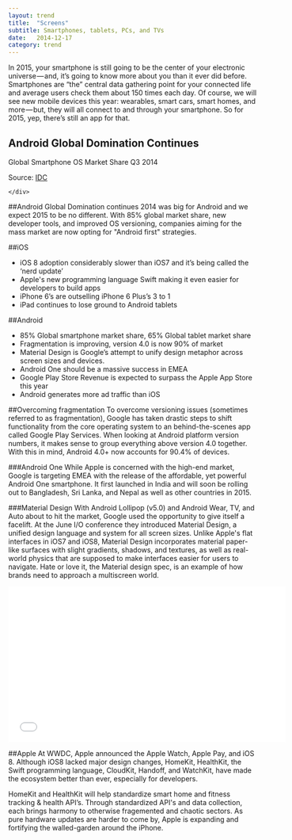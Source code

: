 ```yaml
---
layout: trend
title:  "Screens"
subtitle: Smartphones, tablets, PCs, and TVs
date:   2014-12-17
category: trend
---
```


<!-- 
> We're just now starting to live in the world where everybody has a supercomputer in their pocket and everybody's connected. And so we're just starting to see the implications of that.   
>--[Marc Andreessen](http://www.wsj.com/articles/SB10001424052702303640604579298330921690014)
 -->
In 2015, your smartphone is still going to be the center of your electronic universe — and, it’s going to know more about you than it ever did before. Smartphones are “the” central data gathering point for your connected life and average users check them about 150 times each day. Of course, we will see new mobile devices this year: wearables, smart cars, smart homes, and more — but, they will all connect to and through your smartphone. So for 2015, yep, there’s still an app for that.

<div class="card">
	<div class="card-inner">
		<h2>Android Global Domination Continues</h2>
		<p class="text-muted">Global Smartphone OS Market Share Q3 2014</p>
		<div id="smartphoneOSmkt" style="chart chart-line"></div>
		<div class="source pull-right">Source: <a href="http://www.idc.com/prodserv/smartphone-os-market-share.jsp">IDC</a></div>
		
	</div>
</div>

##Android Global Domination continues
2014 was big for Android and we expect 2015 to be no different. With 85% global market share, new developer tools, and improved OS versioning, companies aiming for the mass market are now opting for "Android first" strategies. 

##iOS
- iOS 8 adoption considerably slower than iOS7 and it’s being called the ‘nerd update’
- Apple's new programming language Swift making it even easier for developers to build apps
- iPhone 6’s are outselling iPhone 6 Plus’s 3 to 1
- iPad continues to lose ground to Android tablets

##Android
- 85% Global smartphone market share, 65% Global tablet market share
- Fragmentation is improving, version 4.0 is now 90% of market
- Material Design is Google’s attempt to unify design metaphor across screen sizes and devices.
- Android One should be a massive success in EMEA
- Google Play Store Revenue is expected to surpass the Apple App Store this year
- Android generates more ad traffic than iOS




##Overcoming fragmentation 
To overcome versioning issues (sometimes referred to as fragmentation), Google has taken drastic steps to shift functionality from the core operating system to an behind-the-scenes app called Google Play Services. When looking at Android platform version numbers, it makes sense to group everything above version 4.0 together. With this in mind, Android 4.0+ now accounts for 90.4% of devices. 

###Android One
While Apple is concerned with the high-end market, Google is targeting EMEA with the release of the affordable, yet powerful Android One smartphone. It first launched in India and will soon be rolling out to Bangladesh, Sri Lanka, and Nepal as well as other countries in 2015. 

###Material Design
With Android Lollipop (v5.0) and Android Wear, TV, and Auto about to hit the market, Google used the opportunity to give itself a facelift. At the June I/O conference they introduced Material Design, a unified design language and system for all screen sizes. Unlike Apple's flat interfaces in iOS7 and iOS8, Material Design incorporates material paper-like surfaces with slight gradients, shadows, and textures, as well as real-world physics that are supposed to make interfaces easier for users to navigate. Hate or love it, the Material design spec, is an example of how brands need to approach a multiscreen world. 

<div class="embed-responsive embed-responsive-16by9">
<iframe class="embed-resposive-item" width="560" height="315" src="//www.youtube.com/embed/Q8TXgCzxEnw" frameborder="0" allowfullscreen></iframe>
</div>

##Apple
At WWDC, Apple announced the Apple Watch, Apple Pay, and iOS 8. Although iOS8 lacked major design changes, HomeKit, HealthKit, the Swift programming language, CloudKit, Handoff, and WatchKit, have made the ecosystem better than ever, especially for developers.

HomeKit and HealthKit will help standardize smart home and fitness tracking & health API’s. Through standardized API's and data collection, each brings harmony to otherwise fragemented and  chaotic sectors. As pure hardware updates are harder to come by, Apple is expanding and fortifying the walled-garden around the iPhone. 





